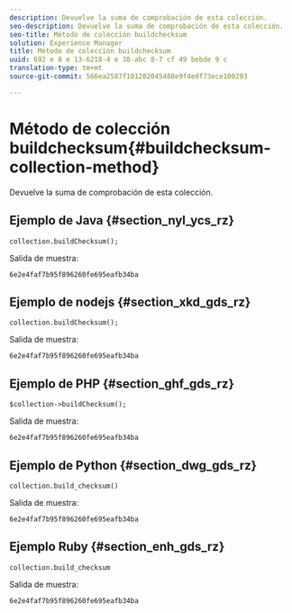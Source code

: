 ```yaml
---
description: Devuelve la suma de comprobación de esta colección.
seo-description: Devuelve la suma de comprobación de esta colección.
seo-title: Método de colección buildchecksum
solution: Experience Manager
title: Método de colección buildchecksum
uuid: 692 e 8 e 13-6218-4 e 38-abc 8-7 cf 49 bebde 9 c
translation-type: tm+mt
source-git-commit: 566ea2587f101202045488e9f4edf73ece100293

---
```



# Método de colección buildchecksum{#buildchecksum-collection-method}

Devuelve la suma de comprobación de esta colección.

## Ejemplo de Java {#section_nyl_ycs_rz}

```
collection.buildChecksum(); 
```

Salida de muestra:

```
6e2e4faf7b95f896260fe695eafb34ba 
```

## Ejemplo de nodejs {#section_xkd_gds_rz}

```
collection.buildChecksum(); 
```

Salida de muestra:

```
6e2e4faf7b95f896260fe695eafb34ba 
```

## Ejemplo de PHP {#section_ghf_gds_rz}

```
$collection->buildChecksum(); 
```

Salida de muestra:

```
6e2e4faf7b95f896260fe695eafb34ba 
```

## Ejemplo de Python {#section_dwg_gds_rz}

```
collection.build_checksum() 
```

Salida de muestra:

```
6e2e4faf7b95f896260fe695eafb34ba 
```

## Ejemplo Ruby {#section_enh_gds_rz}

```
collection.build_checksum
```

Salida de muestra:

```
6e2e4faf7b95f896260fe695eafb34ba 
```

